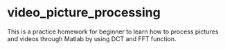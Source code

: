 # video_picture_processing
This is a practice homework for beginner to learn how to process pictures and videos through Matlab by using DCT and FFT function.
